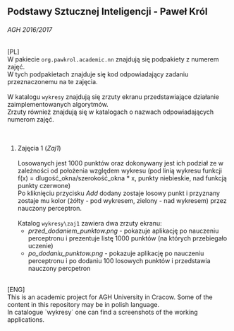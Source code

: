 ## Podstawy Sztucznej Inteligencji - Paweł Król
###### AGH 2016/2017

[PL] <br>
W pakiecie `org.pawkrol.academic.nn` znajdują się podpakiety z numerem zajęć.<br>
W tych podpakietach znajduje się kod odpowiadający zadaniu przeznaczonemu na te zajęcia.<br>
<br>
W katalogu `wykresy` znajdują się zrzuty ekranu przedstawiające działanie zaimplementowanych algorytmów.<br>
Zrzuty również znajdują się w katalogach o nazwach odpowiadających numerom zajęć.<br>
<br>
<br>
1. Zajęcia 1 (*Zaj1*)<br> <br>
  Losowanych jest 1000 punktów oraz dokonywany jest ich podział ze w zależności od położenia względem wykresu (pod linią wykresu funkcji f(x) = dlugość_okna/szerokość_okna * x, punkty niebieskie, nad funkcją punkty czerwone)<br>
  Po kliknięciu przycisku *Add* dodany zostaje losowy punkt i przyznany zostaje mu kolor (żółty - pod wykresem, zielony - nad wykresem) przez nauczony perceptron.<br><br>
  Katalog `wykresy\zaj1` zawiera dwa zrzuty ekranu: <br>
     - *przed_dodaniem_punktow.png* - pokazuje aplikację po nauczeniu perceptronu i prezentuje listę 1000 punktów (na których przebiegało uczenie) <br>
     - *po_dodaniu_punktow.png* - pokazuje aplikację po nauczeniu perceptronu i po dodaniu 100 losowych punktów i przedstawia nauczony percpetron <br>
<br>
[ENG] <br>
This is an academic project for AGH University in Cracow. Some of the content in this repository may be in polish language.<br>
In catalogue `wykresy` one can find a screenshots of the working applications.<br>


